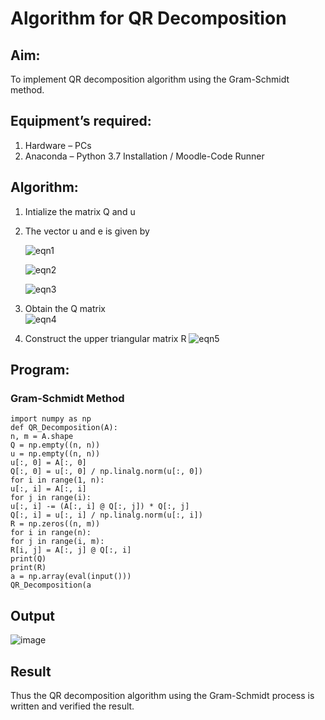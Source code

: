 # Algorithm for QR Decomposition
## Aim:
To implement QR decomposition algorithm using the Gram-Schmidt method.
## Equipment’s required:
1.	Hardware – PCs
2.	Anaconda – Python 3.7 Installation / Moodle-Code Runner
## Algorithm:
1.	Intialize the matrix Q and u
2.	The vector u and e is given by

    ![eqn1](./ex4.jpg)

    ![eqn2](./ex6.jpg)

    ![eqn3](./ex3.jpg)

3.	Obtain the Q matrix   
    ![eqn4](./ex1.jpg)
4.	Construct the upper triangular matrix R
    ![eqn5](./ex2.jpg)



## Program:
### Gram-Schmidt Method
```
import numpy as np
def QR_Decomposition(A):
n, m = A.shape
Q = np.empty((n, n))
u = np.empty((n, n))
u[:, 0] = A[:, 0]
Q[:, 0] = u[:, 0] / np.linalg.norm(u[:, 0])
for i in range(1, n):
u[:, i] = A[:, i]
for j in range(i):
u[:, i] -= (A[:, i] @ Q[:, j]) * Q[:, j]
Q[:, i] = u[:, i] / np.linalg.norm(u[:, i])
R = np.zeros((n, m))
for i in range(n):
for j in range(i, m):
R[i, j] = A[:, j] @ Q[:, i]
print(Q)
print(R)
a = np.array(eval(input()))
QR_Decomposition(a

```

## Output

![image](https://user-images.githubusercontent.com/118787344/214346471-ebf555a3-fa9f-4bfd-8d51-3576fb8df5cb.png)



## Result
Thus the QR decomposition algorithm using the Gram-Schmidt process is written and verified the result.
